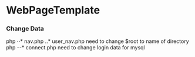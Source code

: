 WebPageTemplate
===============
### Change Data
php
  ⋅⋅* nav.php
  ..* user_nav.php
  need to change $root to name of directory
php
  --* connect.php
  need to change login data for mysql